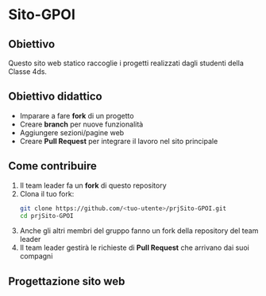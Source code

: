 # Sito-GPOI

## Obiettivo
Questo sito web statico raccoglie i progetti realizzati dagli studenti della Classe 4ds.

## Obiettivo didattico
- Imparare a fare **fork** di un progetto
- Creare **branch** per nuove funzionalità
- Aggiungere sezioni/pagine web
- Creare **Pull Request** per integrare il lavoro nel sito principale

## Come contribuire

1. Il team leader fa un **fork** di questo repository
2. Clona il tuo fork:
   ```bash
   git clone https://github.com/<tuo-utente>/prjSito-GPOI.git
   cd prjSito-GPOI
3. Anche gli altri membri del gruppo fanno un fork della repository del team leader
4. Il team leader gestirà le richieste di **Pull Request** che arrivano dai suoi compagni

## Progettazione sito web


